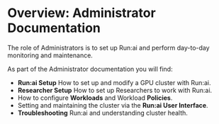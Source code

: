 # Overview: Administrator Documentation

The role of Administrators is to set up Run:ai and perform day-to-day monitoring and maintenance.

As part of the Administrator documentation you will find:

* __Run:ai Setup__ How to set up and modify a GPU cluster with Run:ai.
* __Researcher Setup__ How to set up Researchers to work with Run:ai.
* How to configure __Workloads__ and Workload __Policies__.
* Setting and maintaining the cluster via the  __Run:ai User Interface__.
* __Troubleshooting__ Run:ai and understanding cluster health.
